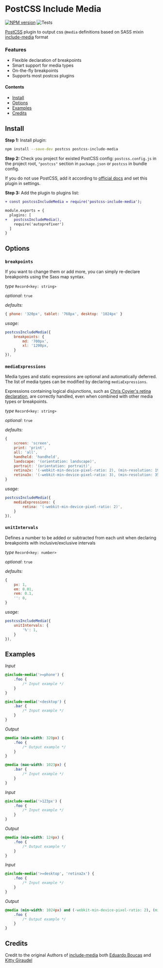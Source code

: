 # PostCSS Include Media

[![NPM version](https://img.shields.io/npm/v/postcss-include-media.svg)](https://www.npmjs.org/package/postcss-include-media) ![Tests](https://github.com/jackmcpickle/postcss-include-media/actions/workflows/test.yml/badge.svg)

[PostCSS] plugin to output css `@media` definitions based on SASS mixin [include-media] format

### Features

- Flexible declaration of breakpoints
- Smart support for media types
- On-the-fly breakpoints
- Supports most postcss plugins

#### Contents
- [Install](#Install)
- [Options](#Options)
- [Examples](#Examples)
- [Credits](#Credits)

## Install

**Step 1:** Install plugin:

```sh
npm install --save-dev postcss postcss-include-media
```

**Step 2:** Check you project for existed PostCSS config: `postcss.config.js`
in the project root, `"postcss"` section in `package.json`
or `postcss` in bundle config.

If you do not use PostCSS, add it according to [official docs]
and set this plugin in settings.

**Step 3:** Add the plugin to plugins list:

```diff
+ const postcssIncludeMedia = require('postcss-include-media');

module.exports = {
  plugins: [
+   postcssIncludeMedia(),
    require('autoprefixer')
  ]
}
```

## Options

### `breakpoints`

If you want to change them or add more, you can simply re-declare breakpoints using the Sass map syntax.

*type* `Record<key: string>`

*optional*: `true`

*defaults:*
```js
{ phone: '320px', tablet: '768px', desktop: '1024px' }
```
*usage:*
```js
postcssIncludeMedia({
    breakpoints: {
        md: '700px',
        xl: '1200px,
    }
}),

```

### `mediaExpressions`
Media types and static expressions are optional and automatically deferred. The list of media types can be modified by declaring `mediaExpressions`.

Expressions containing logical disjunctions, such as [Chris Coyier's retina declaration], are correctly handled, even when combined with other media types or breakpoints.

*type* `Record<key: string>`

*optional*: `true`

*defaults:*
```js
{
    screen: 'screen',
    print: 'print',
    all: 'all',
    handheld: 'handheld',
    landscape: '(orientation: landscape)',
    portrait: '(orientation: portrait)',
    retina2x: '(-webkit-min-device-pixel-ratio: 2), (min-resolution: 192dpi), (min-resolution: 2dppx)',
    retina3x: '(-webkit-min-device-pixel-ratio: 3), (min-resolution: 350dpi), (min-resolution: 3dppx)',
}
```
*usage:*
```js
postcssIncludeMedia({
    mediaExpressions: {
        retina: '(-webkit-min-device-pixel-ratio: 2)',
    }
}),

```

### `unitIntervals`
Defines a number to be added or subtracted from each unit when declaring breakpoints with inclusive/exclusive intervals

*type* `Record<key: number>`

*optional*: `true`

*defaults:*
```js
{
    px: 1,
    em: 0.01,
    rem: 0.1,
    '': 0,
}
```
*usage:*
```js
postcssIncludeMedia({
    unitIntervals: {
        '%': 1,
    }
}),

```


## Examples

*Input*
```css
@include-media('>=phone') {
    .foo {
        /* Input example */
    }
}

@include-media('<desktop') {
    .bar {
        /* Input example */
    }
}
```
*Output*
```css
@media (min-width: 320px) {
    .foo {
        /* Output example */
    }
}

@media (max-width: 1023px) {
    .bar {
        /* Input example */
    }
}
```
*Input*
```css
@include-media('>123px') {
    .foo {
        /* Input example */
    }
}
```
*Output*
```css
@media (min-width: 124px) {
    .foo {
        /* Output example */
    }
}

```
*Input*
```css
@include-media('>=desktop', 'retina2x') {
    .foo {
        /* Input example */
    }
}
```
*Output*
```css
@media (min-width: 1024px) and (-webkit-min-device-pixel-ratio: 2), (min-resolution: 192dpi), (min-resolution: 2dppx)  {
    .foo {
        /* Output example */
    }
}

```

## Credits

Credit to the original Authors of [include-media] both [Eduardo Boucas] and [Kitty Giraudel]


[official docs]: https://github.com/postcss/postcss#usage
[PostCSS]: https://github.com/postcss/postcss
[include-media]: https://github.com/eduardoboucas/include-media/
[Eduardo Boucas]: https://github.com/eduardoboucas
[Kitty Giraudel]: https://github.com/KittyGiraudel
[Chris Coyier's retina declaration]: https://css-tricks.com/snippets/css/retina-display-media-query/
